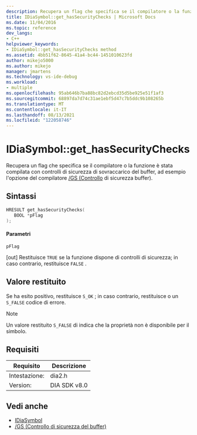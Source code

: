 ```yaml
---
description: Recupera un flag che specifica se il compilatore o la funzione è stata compilata con controlli di sicurezza di sovraccarico del buffer,ad esempio l'opzione del compilatore /GS (Controllo di sicurezza buffer).
title: IDiaSymbol::get_hasSecurityChecks | Microsoft Docs
ms.date: 11/04/2016
ms.topic: reference
dev_langs:
- C++
helpviewer_keywords:
- IDiaSymbol::get_hasSecurityChecks method
ms.assetid: 4bb51f62-8645-41a4-bc44-1451010623fd
author: mikejo5000
ms.author: mikejo
manager: jmartens
ms.technology: vs-ide-debug
ms.workload:
- multiple
ms.openlocfilehash: 95ab646b7ba88bc82d2ebcd35d5be925e51f1af3
ms.sourcegitcommit: 68897da7d74c31ae1ebf5d47c7b5ddc9b108265b
ms.translationtype: MT
ms.contentlocale: it-IT
ms.lasthandoff: 08/13/2021
ms.locfileid: "122058746"
---
```

# <a name="idiasymbolget_hassecuritychecks"></a>IDiaSymbol::get_hasSecurityChecks
Recupera un flag che specifica se il compilatore o la funzione è stata compilata con controlli di sicurezza di sovraccarico del buffer, ad esempio l'opzione del compilatore [/GS (Controllo](/cpp/build/reference/gs-buffer-security-check) di sicurezza buffer).

## <a name="syntax"></a>Sintassi

```C++
HRESULT get_hasSecurityChecks(
   BOOL *pFlag
);
```

#### <a name="parameters"></a>Parametri
 `pFlag`

[out] Restituisce `TRUE` se la funzione dispone di controlli di sicurezza; in caso contrario, restituisce `FALSE` .

## <a name="return-value"></a>Valore restituito
 Se ha esito positivo, restituisce `S_OK` ; in caso contrario, restituisce o un `S_FALSE` codice di errore.

> [!NOTE]
> Un valore restituito `S_FALSE` di indica che la proprietà non è disponibile per il simbolo.

## <a name="requirements"></a>Requisiti

|Requisito|Descrizione|
|-----------------|-----------------|
|Intestazione:|dia2.h|
|Version:|DIA SDK v8.0|

## <a name="see-also"></a>Vedi anche
- [IDiaSymbol](../../debugger/debug-interface-access/idiasymbol.md)
- [/GS (Controllo di sicurezza del buffer)](/cpp/build/reference/gs-buffer-security-check)
